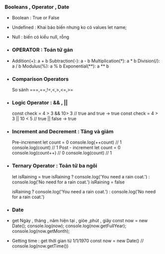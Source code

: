 ### Booleans , Operator , Date
-   Boolean : True or False
-   Undefined : Khai báo biến nhưng ko có values let name;
-   Null : biến có kiểu null, rỗng
- ### OPERATOR : Toán tử gán
-   Addition(+): a + b
    Subtraction(-): a - b
    Multiplication(*): a * b
    Division(/): a / b
    Modulus(%): a % b
    Exponential(**): a ** b
-  ### Comparison Operators
   So sánh ===,==,!=,<,>,<=,>=
- ### Logic Operator : && , ||
    const check = 4 > 3 && 10> 3 // true and true -> true
    const check = 4 > 3 || 10 < 5  // true  || false -> true
- ### Increment and Decrement : Tăng và giảm
    Pre-increment 
        let count = 0
        console.log(++count)        // 1
        console.log(count)          // 1
    Post - increment
        let count = 0
        console.log(count++)        // 0
        console.log(count)          // 1
- ### Ternary Operator : Toản tử ba ngôi
    let isRaining = true
    isRaining
    ? console.log('You need a rain coat.')
    : console.log('No need for a rain coat.')
    isRaining = false

    isRaining
    ? console.log('You need a rain coat.')
    : console.log('No need for a rain coat.')
- ### Date
- get Ngày , tháng , năm hiện tại , giòe ,phút , giây
    const now = new Date();
    console.log(now);
    console.log(now.getFullYear);
    console.log(now.getMonth);
-   Getting time : get thời gian từ 1/1/1970
    const now = new Date() //
    console.log(now.getTime())
